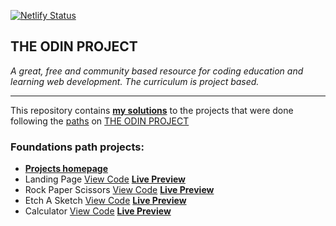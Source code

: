 [![Netlify Status](https://api.netlify.com/api/v1/badges/0b98b343-0401-4e08-b13d-29a788f4348c/deploy-status)](https://app.netlify.com/sites/odin-project-assessments/deploys)

## THE ODIN PROJECT

_A great, free and community based resource for coding education and learning web development.
The curriculum is project based._

---

This repository contains [**my solutions**](https://maximbaraliuc.github.io/odin-project-assessments/) to the projects that were done following the [paths](https://www.theodinproject.com/paths) on [THE ODIN PROJECT](https://www.theodinproject.com)

### Foundations path projects:

- [**Projects homepage**](https://maximbaraliuc.github.io/odin-project-assessments/odin-landing-page/index.html)
- Landing Page [View Code](https://github.com/maximbaraliuc/odin-project-assessments/tree/main/odin-landing-page) [**Live Preview**](https://maximbaraliuc.github.io/odin-project-assessments/odin-landing-page/index.html)
- Rock Paper Scissors [View Code](https://github.com/maximbaraliuc/odin-project-assessments/tree/main/js-rock-paper-scissors) [**Live Preview**](https://maximbaraliuc.github.io/odin-project-assessments/js-rock-paper-scissors/index.html)
- Etch A Sketch [View Code](https://github.com/maximbaraliuc/odin-project-assessments/tree/main/js-etch-a-sketch) [**Live Preview**](https://maximbaraliuc.github.io/odin-project-assessments/js-etch-a-sketch/index.html)
- Calculator [View Code](https://github.com/maximbaraliuc/odin-project-assessments/tree/main/js-calculator) [**Live Preview**](https://maximbaraliuc.github.io/odin-project-assessments/js-calculator/index.html)
